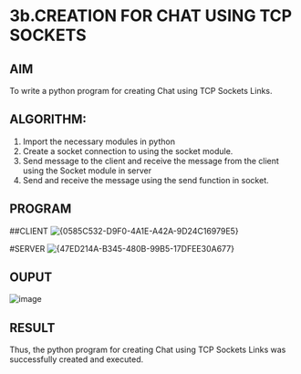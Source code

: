 # 3b.CREATION FOR CHAT USING TCP SOCKETS
## AIM
To write a python program for creating Chat using TCP Sockets Links.
## ALGORITHM:
1. Import the necessary modules in python
2. Create a socket connection to using the socket module.
3. Send message to the client and receive the message from the client using the Socket module in
 server
4. Send and receive the message using the send function in socket.
## PROGRAM
##CLIENT
![{0585C532-D9F0-4A1E-A42A-9D24C16979E5}](https://github.com/user-attachments/assets/31ccb43a-bd45-42cd-98d0-945f290b6abf)


#SERVER
![{47ED214A-B345-480B-99B5-17DFEE30A677}](https://github.com/user-attachments/assets/91c7b461-b3d7-43c4-bc4a-cc312ebe4a2a)


## OUPUT
![image](https://github.com/user-attachments/assets/487b6ccc-a8b8-4cc8-9028-37e169c222de)

## RESULT
Thus, the python program for creating Chat using TCP Sockets Links was successfully 
created and executed.
